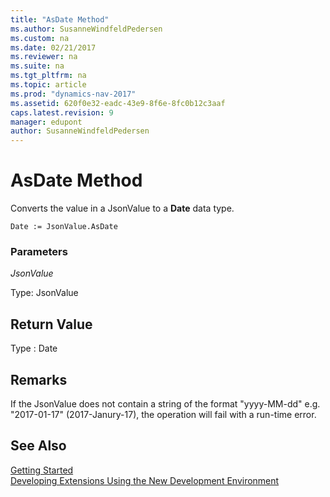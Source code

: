```yaml
---
title: "AsDate Method"
ms.author: SusanneWindfeldPedersen
ms.custom: na
ms.date: 02/21/2017
ms.reviewer: na
ms.suite: na
ms.tgt_pltfrm: na
ms.topic: article
ms.prod: "dynamics-nav-2017"
ms.assetid: 620f0e32-eadc-43e9-8f6e-8fc0b12c3aaf
caps.latest.revision: 9
manager: edupont
author: SusanneWindfeldPedersen
---
```


# AsDate Method

Converts the value in a JsonValue to a **Date** data type.

```
Date := JsonValue.AsDate
```

### Parameters
*JsonValue*

Type: JsonValue

## Return Value
Type : Date

## Remarks
If the JsonValue does not contain a string of the format "yyyy-MM-dd" e.g. "2017-01-17" (2017-Janury-17), the operation will fail with a run-time error.

<!-- //TODO:Link to example about custom parsing.-->

## See Also
[Getting Started](newdev-get-started.md)  
[Developing Extensions Using the New Development Environment](newdev-dev-overview.md)
